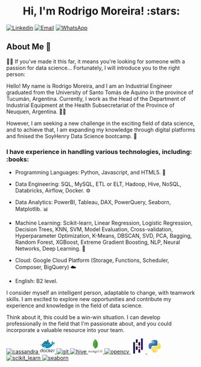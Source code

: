 <h1 align="center">Hi, I'm Rodrigo Moreira! :stars:</h1>


[![Linkedin](https://img.shields.io/badge/-LinkedIn-blue?style=flat&logo=Linkedin&logoColor=white&link=https://linkedin.com/in/brennankbrown/)](https://linkedin.com/in/rcmoreg/)
[![Email](https://img.shields.io/badge/-Email-c14438?style=flat&logo=Gmail&logoColor=white&link=mailto:mail@brennanbrown.ca)](mailto:rodrigomoreiraginarte@gmail.com)
[![WhatsApp](https://img.shields.io/badge/-WhatsApp-25d366?style=flat&logo=WhatsApp&logoColor=white&link=https://api.whatsapp.com/send?phone=34603608261)](https://api.whatsapp.com/send?phone=34603608261)

## About Me :wave:

🧙‍♂️ If you've made it this far, it means you're looking for someone with a passion for data science...
Fortunately, I will introduce you to the right person:

Hello! My name is Rodrigo Moreira, and I am an Industrial Engineer graduated from the University of Santo Tomás de Aquino in the province of Tucumán, Argentina. Currently, I work as the Head of the Department of Industrial Equipment at the Health Subsecretariat of the Province of Neuquen, Argentina. 👷‍♂️

However, I am seeking a new challenge in the exciting field of data science, and to achieve that, I am expanding my knowledge through digital platforms and finised the SoyHenry Data Science bootcamp. 💯

<h3 align="left">I have experience in handling various technologies, including: :books:</h3>

- Programming Languages: Python, Javascript, and HTML5. 🐍

- Data Engineering: SQL, MySQL, ETL or ELT, Hadoop, Hive, NoSQL, Databricks, Airflow, Docker. ⚙️

- Data Analytics: PowerBI, Tableau, DAX, PowerQuery, Seaborn, Matplotlib. 📊

- Machine Learning: Scikit-learn, Linear Regression, Logistic Regression, Decision Trees, KNN, SVM, Model Evaluation, Cross-validation, Hyperparameter Optimization, K-Means, DBSCAN, SVD, PCA, Bagging, Random Forest, XGBoost, Extreme Gradient Boosting, NLP, Neural Networks, Deep Learning. 🤖

- Cloud: Google Cloud Platform (Storage, Functions, Scheduler, Composer, BigQuery) ☁️

- English: B2 level.

I consider myself an intelligent person, adaptable to change, with teamwork skills. I am excited to explore new opportunities and contribute my experience and knowledge in the field of data science.

Think about it, this could be a win-win situation. I can develop professionally in the field that I'm passionate about, and you could incorporate a valuable resource into your team.

<p align="left"> <a href="https://cassandra.apache.org/" target="_blank" rel="noreferrer"> <img src="https://www.vectorlogo.zone/logos/apache_cassandra/apache_cassandra-icon.svg" alt="cassandra" width="40" height="40"/> </a> <a href="https://www.docker.com/" target="_blank" rel="noreferrer"> <img src="https://raw.githubusercontent.com/devicons/devicon/master/icons/docker/docker-original-wordmark.svg" alt="docker" width="40" height="40"/> </a> <a href="https://git-scm.com/" target="_blank" rel="noreferrer"> <img src="https://www.vectorlogo.zone/logos/git-scm/git-scm-icon.svg" alt="git" width="40" height="40"/> </a> <a href="https://hive.apache.org/" target="_blank" rel="noreferrer"> <img src="https://www.vectorlogo.zone/logos/apache_hive/apache_hive-icon.svg" alt="hive" width="40" height="40"/> </a> <a href="https://www.mongodb.com/" target="_blank" rel="noreferrer"> <img src="https://raw.githubusercontent.com/devicons/devicon/master/icons/mongodb/mongodb-original-wordmark.svg" alt="mongodb" width="40" height="40"/> </a> <a href="https://opencv.org/" target="_blank" rel="noreferrer"> <img src="https://www.vectorlogo.zone/logos/opencv/opencv-icon.svg" alt="opencv" width="40" height="40"/> </a> <a href="https://pandas.pydata.org/" target="_blank" rel="noreferrer"> <img src="https://raw.githubusercontent.com/devicons/devicon/2ae2a900d2f041da66e950e4d48052658d850630/icons/pandas/pandas-original.svg" alt="pandas" width="40" height="40"/> </a> <a href="https://www.python.org" target="_blank" rel="noreferrer"> <img src="https://raw.githubusercontent.com/devicons/devicon/master/icons/python/python-original.svg" alt="python" width="40" height="40"/> </a> <a href="https://scikit-learn.org/" target="_blank" rel="noreferrer"> <img src="https://upload.wikimedia.org/wikipedia/commons/0/05/Scikit_learn_logo_small.svg" alt="scikit_learn" width="40" height="40"/> </a> <a href="https://seaborn.pydata.org/" target="_blank" rel="noreferrer"> <img src="https://seaborn.pydata.org/_images/logo-mark-lightbg.svg" alt="seaborn" width="40" height="40"/> </a> </p>

